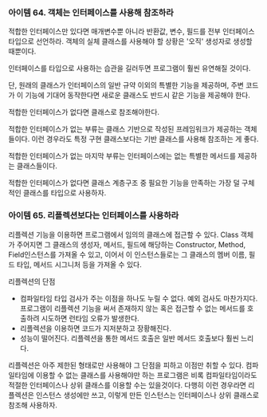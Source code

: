 ### 아이템 64. 객체는 인터페이스를 사용해 참조하라

적합한 인터페이스만 있다면 매개변수뿐 아니라 반환값, 변수, 필드를 전부 인터페이스 타입으로 선언하라. 객체의 실체 클래스를 사용해야 할 상황은 '오직' 생성자로 생성할 때뿐이다.

인터페이스를 타입으로 사용하는 습관을 길러두면 프로그램이 훨씬 유연해질 것이다.

단, 원래의 클래스가 인터페이스의 일반 규약 이외의 특별한 기능을 제공하며, 주변 코드가 이 기능에 기대어 동작한다면 새로운 클래스도 반드시 같은 기능을 제공해야 한다.

적합한 인터페이스가 없다면 클래스로 참조해야한다.

적합한 인터페이스가 없는 부류는 클래스 기반으로 작성된 프레임워크가 제공하는 객체들이다. 이런 경우라도 특정 구현 클래스보다는 기반 클래스를 사용해 참조하는 게 좋다.

적합한 인터페이스가 없는 마지막 부류는 인터페이스에는 없는 특별한 메서드를 제공하는 클래스들이다.

적합한 인터페이스가 없다면 클래스 계층구조 중 필요한 기능을 만족하는 가장 덜 구체적인 클래스를 타입으로 사용하자.

### 아이템 65. 리플렉션보다는 인터페이스를 사용하라

리플렉션 기능을 이용하면 프로그램에서 임의의 클래스에 접근할 수 있다. Class 객체가 주어지면 그 클래스의 생성자, 메서드, 필드에 해당하는 Constructor, Method, Field인스턴스를 가져올 수 있고, 이어서 이 인스턴스들로는 그 클래스의 멤버 이름, 필드 타입, 메서드 시그니처 등을 가져올 수 있다.

리플렉션의 단점

- 컴파일타임 타입 검사가 주는 이점을 하나도 누릴 수 없다. 예외 검사도 마찬가지다. 프로그램이 리플렉션 기능을 써서 존재하지 않는 혹은 접근할 수 없는 메서드를 호출하려 시도하면 런타임 오류가 발생한다.
- 리플렉션을 이용하면 코드가 지저분하고 장황해진다.
- 성능이 떨어진다. 리플렉션을 통한 메서드 호출은 일반 메서드 호출보다 훨씬 느리다.

리플렉션은 아주 제한된 형태로만 사용해야 그 단점을 피하고 이점만 취할 수 있다. 컴파일타임에 이용할 수 없는 클래스를 사용해야만 하는 프로그램은 비록 컴파일타임이라도 적절한 인터페이스나 상위 클래스를 이용할 수는 있을것이다. 다행히 이런 경우라면 리플렉션은 인스턴스 생성에만 쓰고, 이렇게 만든 인스턴스는 인터페이스나 상위 클래스로 참조해 사용하자.
